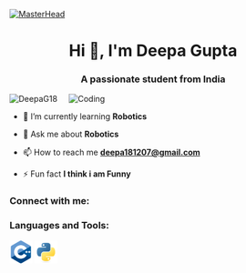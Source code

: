 [![MasterHead](https://www.pramukhdigital.com/wp-content/uploads/2018/07/New-PNC-Animated-Banners.gif)]()
<h1 align="center">Hi 👋, I'm Deepa Gupta</h1>
<h3 align="center">A passionate student from India</h3>
<img align="right" alt="Coding" width="400" src="https://user-images.githubusercontent.com/74038190/249570803-02293768-9242-47e1-bf8f-d084ba0a2d1d.gif"/>


<p align="left"> <img src="https://komarev.com/ghpvc/?username=DeepaG18&label=Profile%20views&color=0e75b6&style=flat" alt="DeepaG18" /> </p>



- 🌱 I’m currently learning **Robotics**

- 💬 Ask me about **Robotics**

- 📫 How to reach me **deepa181207@gmail.com**

- ⚡ Fun fact **I think i am Funny**

<h3 align="left">Connect with me:</h3>
<p align="left">


<h3 align="left">Languages and Tools:</h3>
 <img src="https://raw.githubusercontent.com/devicons/devicon/master/icons/cplusplus/cplusplus-original.svg" alt="cplusplus" width="40" height="40"/> </a> <a href="https://www.w3schools.com/css/" target="_blank" rel="noreferrer"> 
  <img src="https://raw.githubusercontent.com/devicons/devicon/master/icons/python/python-original.svg" alt="python" width="40" height="40"/> </a> <a href="https://www.w3schools.com/css/" target="_blank" rel="noreferrer"> 


